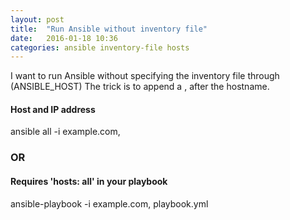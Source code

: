 ```yaml
---
layout: post
title:  "Run Ansible without inventory file"
date:   2016-01-18 10:36
categories: ansible inventory-file hosts
---
```


I want to run Ansible without specifying the inventory file through (ANSIBLE_HOST)
The trick is to append a , after the hostname.

#### Host and IP address
ansible all -i example.com,

### OR

#### Requires 'hosts: all' in your playbook
ansible-playbook -i example.com, playbook.yml 
